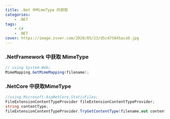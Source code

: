 ```yaml
---
title: .Net 中MimeType 的获取
categories: 
	- .NET
tags: 
	- C#
	- .NET
cover: https://image.zsver.com/2020/05/23/d5c475845aca9.jpg
---
```


### .NetFramework 中获取 MimeType

```csharp
// using System.Web;
MimeMapping.GetMimeMapping(filename);
```

### .NetCore 中获取MimeType

```csharp
//using Microsoft.AspNetCore.StaticFiles;
FileExtensionContentTypeProvider fileExtensionContentTypeProvider;
string contentType;
fileExtensionContentTypeProvider.TryGetContentType(filename,out contentType);
```

